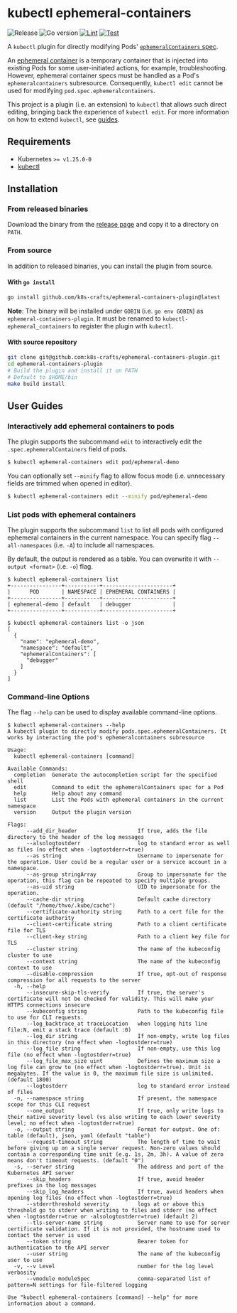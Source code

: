 # kubectl ephemeral-containers

![Release](https://img.shields.io/badge/Version-v1.1.0-informational?style=flat-square&label=Release)
![Go version](https://img.shields.io/github/go-mod/go-version/k8s-crafts/ephemeral-containers-plugin?style=flat-square)
[![Lint](https://img.shields.io/github/actions/workflow/status/k8s-crafts/ephemeral-containers-plugin/lint.yaml?style=flat-square&logo=github&label=Lint)](https://github.com/k8s-crafts/ephemeral-containers-plugin/actions/workflows/lint.yaml)
[![Test](https://img.shields.io/github/actions/workflow/status/k8s-crafts/ephemeral-containers-plugin/test.yaml?style=flat-square&logo=github&label=Test)
](https://github.com/k8s-crafts/ephemeral-containers-plugin/actions/workflows/test.yaml)

A `kubectl` plugin for directly modifying Pods' [`ephemeralContainers` spec](https://kubernetes.io/docs/reference/generated/kubernetes-api/v1.31/#ephemeralcontainer-v1-core).

An [ephemeral container](https://kubernetes.io/docs/concepts/workloads/pods/ephemeral-containers/) is a temporary container that is injected into existing Pods for some user-initiated actions, for example, troubleshooting. However, ephemeral container specs must be handled as a Pod's `ephemeralcontainers` subresource. Consequently, `kubectl edit` cannot be used for modifying `pod.spec.ephemeralcontainers`.

This project is a plugin (i.e. an extension) to `kubectl` that allows such direct editing, bringing back the experience of `kubectl edit`. For more information on how to extend `kubectl`, see [guides](https://kubernetes.io/docs/tasks/extend-kubectl/kubectl-plugins/).

## Requirements

- Kubernetes `>= v1.25.0-0`
- [kubectl](https://kubernetes.io/docs/tasks/tools/#kubectl)

## Installation

### From released binaries

Download the binary from the [release page](https://github.com/k8s-crafts/ephemeral-containers-plugin/releases) and copy it to a directory on `PATH`.

### From source

In addition to released binaries, you can install the plugin from source.

#### With `go install`

```bash
go install github.com/k8s-crafts/ephemeral-containers-plugin@latest
```

**Note**: The binary will be installed under `GOBIN` (i.e. `go env GOBIN`) as `ephemeral-containers-plugin`. It must be renamed to `kubectl-ephemeral_containers` to register the plugin with `kubectl`.

#### With source repository

```bash
git clone git@github.com:k8s-crafts/ephemeral-containers-plugin.git
cd ephemeral-containers-plugin
# Build the plugin and install it on PATH
# Default to $HOME/bin
make build install
```

## User Guides

### Interactively add ephemeral containers to pods

The plugin supports the subcommand `edit` to interactively edit the `.spec.ephemeralContainers` field of pods.

```bash
$ kubectl ephemeral-containers edit pod/ephemeral-demo
```

You can optionally set `--minify` flag to allow focus mode (i.e. unnecessary fields are trimmed when opened in editor).

```bash
$ kubectl ephemeral-containers edit --minify pod/ephemeral-demo
```

### List pods with ephemeral containers

The plugin supports the subcommand `list` to list all pods with configured ephemeral containers in the current namespace. You can specify flag `--all-namespaces` (i.e. `-A`) to include all namespaces.

By default, the output is rendered as a table. You can overwrite it with `--output <format>` (i.e. `-o`) flag.

```console
$ kubectl ephemeral-containers list
+----------------+-----------+----------------------+
|      POD       | NAMESPACE | EPHEMERAL CONTAINERS |
+----------------+-----------+----------------------+
| ephemeral-demo | default   | debugger             |
+----------------+-----------+----------------------+

$ kubectl ephemeral-containers list -o json
[
  {
    "name": "ephemeral-demo",
    "namespace": "default",
    "ephemeralContainers": [
      "debugger"
    ]
  }
]
```

### Command-line Options

The flag `--help` can be used to display available command-line options.

```console
$ kubectl ephemeral-containers --help
A kubectl plugin to directly modify pods.spec.ephemeralContainers. It works by interacting the pod's ephemeralcontainers subresource

Usage:
  kubectl ephemeral-containers [command]

Available Commands:
  completion  Generate the autocompletion script for the specified shell
  edit        Command to edit the ephemeralContainers spec for a Pod
  help        Help about any command
  list        List the Pods with ephemeral containers in the current namespace
  version     Output the plugin version

Flags:
      --add_dir_header                   If true, adds the file directory to the header of the log messages
      --alsologtostderr                  log to standard error as well as files (no effect when -logtostderr=true)
      --as string                        Username to impersonate for the operation. User could be a regular user or a service account in a namespace.
      --as-group stringArray             Group to impersonate for the operation, this flag can be repeated to specify multiple groups.
      --as-uid string                    UID to impersonate for the operation.
      --cache-dir string                 Default cache directory (default "/home/thvo/.kube/cache")
      --certificate-authority string     Path to a cert file for the certificate authority
      --client-certificate string        Path to a client certificate file for TLS
      --client-key string                Path to a client key file for TLS
      --cluster string                   The name of the kubeconfig cluster to use
      --context string                   The name of the kubeconfig context to use
      --disable-compression              If true, opt-out of response compression for all requests to the server
  -h, --help                             
      --insecure-skip-tls-verify         If true, the server's certificate will not be checked for validity. This will make your HTTPS connections insecure
      --kubeconfig string                Path to the kubeconfig file to use for CLI requests.
      --log_backtrace_at traceLocation   when logging hits line file:N, emit a stack trace (default :0)
      --log_dir string                   If non-empty, write log files in this directory (no effect when -logtostderr=true)
      --log_file string                  If non-empty, use this log file (no effect when -logtostderr=true)
      --log_file_max_size uint           Defines the maximum size a log file can grow to (no effect when -logtostderr=true). Unit is megabytes. If the value is 0, the maximum file size is unlimited. (default 1800)
      --logtostderr                      log to standard error instead of files
  -n, --namespace string                 If present, the namespace scope for this CLI request
      --one_output                       If true, only write logs to their native severity level (vs also writing to each lower severity level; no effect when -logtostderr=true)
  -o, --output string                    Format for output. One of: table (default), json, yaml (default "table")
      --request-timeout string           The length of time to wait before giving up on a single server request. Non-zero values should contain a corresponding time unit (e.g. 1s, 2m, 3h). A value of zero means don't timeout requests. (default "0")
  -s, --server string                    The address and port of the Kubernetes API server
      --skip_headers                     If true, avoid header prefixes in the log messages
      --skip_log_headers                 If true, avoid headers when opening log files (no effect when -logtostderr=true)
      --stderrthreshold severity         logs at or above this threshold go to stderr when writing to files and stderr (no effect when -logtostderr=true or -alsologtostderr=true) (default 2)
      --tls-server-name string           Server name to use for server certificate validation. If it is not provided, the hostname used to contact the server is used
      --token string                     Bearer token for authentication to the API server
      --user string                      The name of the kubeconfig user to use
  -v, --v Level                          number for the log level verbosity
      --vmodule moduleSpec               comma-separated list of pattern=N settings for file-filtered logging

Use "kubectl ephemeral-containers [command] --help" for more information about a command.
```
